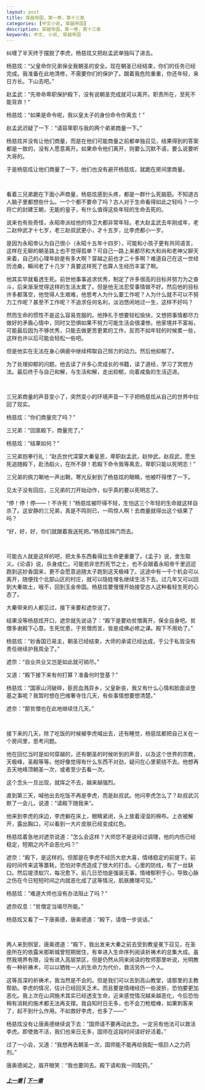 ```yaml
---
layout: post
title: 穿越帝国，第一卷，第十三章
categories: [中文小说, 穿越帝国]
description: 穿越帝国，第一卷，第十三章
keywords: 中文, 小说, 穿越帝国
---
```


纠缠了半天终于摆脱了李虎，杨慈炫又把赵孟武单独叫了进去。

杨慈炫：“父皇命你兄弟保全我朝圣的安全。现在朝圣已经结束，你们的任务已经完成。我准备在此地清修，不需要你们的保护了。跟着我危险重重，你还年轻，来日方长。下山去吧。”

赵孟武：“先帝命卑职保护殿下，没有说朝圣完成就可以离开。职责所在，至死不能背弃！”

杨慈炫：“如果是命令呢，我以皇太子的身份命令你离去！”

赵孟武迟疑了一下：“请容卑职与我的两个弟弟商量一下。”

杨慈炫并没有让他们商量，而是在他们可能商量之前都单独召见，结果得到的答案都是一致的，没有人愿意离开。如果命令他们离开，则要么沉默不语，要么说要听大哥的。

于是杨慈炫让他们商量了一下，他们也没有避开杨慈炫，就跪在房间里商量。

<br/>

看着三兄弟跪在下面小声商量，杨慈炫感到头疼，都是一群什么死脑筋。不知道古人脑子里都想些什么。一个个都不要命了吗？古人对于生命看得如此之轻吗？一个将亡的封建王朝，无能的皇子，有什么值得这些年轻的生命去死的。

说来也有些奇怪，永昭帝派给他的侍卫大都非常年轻。老大赵孟武去年刚成年，老二赵仲武才十七岁，老三赵叔武更小，才十五岁，比李虎都小一岁。

是因为永昭帝认为自己很小（永昭十五年十四岁），可能和小孩子更有共同语言，这样在无聊的朝圣路上也不觉得孤单？可自己一路上来都尽和大和尚和老神父聊天来着，自己的心理年龄是有多大啊？穿越之前也才二十多啊？难道自己在这一世经历沧桑，瞬间老了十几岁？真要这样死了也算人生经历丰富了啊。

他其实早就看透生死。前世他事事追求优秀，制定了许多很高的目标并努力为之奋斗，后来渐渐觉得这样的生活太累了。但是他无法忍受事情做不好。然后他的目标许多都落空，他觉得人生艰难，他思考人为什么要工作呢？人为什么就不可以不努力工作呢？甚至不工作呢？不追求任何名利，淡泊悠闲地过一生，这样不好吗？

然而生命的惯性不是这么容易克服的。他挣扎于想要轻松愉快，又想把事情都尽力做好的矛盾心情中，同时又恐惧如果不努力可能生活会很凄惨。他家境并不富裕，可能最后因为不够优秀，只能去做更苦更累的工作，反而不如年轻的时候累一些，这样也许以后可能会轻松一些吧。

但是他实在无法在身心俱疲中继续榨取自己努力的动力。然后他抑郁了。

为了处理抑郁的问题，他去读了许多心灵成长的书籍，读了道经，学习了冥想方法。最后终于与自己和解，与生活和解，走出抑郁，向着咸鱼的生活迈进。

<br/>

三兄弟商量的声音变小了，突然变小的环境声音一下子把杨慈炫从自己的世界中拉回了现实。

杨慈炫：“你们商量完了吗？”

三兄弟：“回禀殿下，商量完了。”

杨慈炫：“结果如何？”

三兄弟抱拳行礼：“赵氏世代深蒙大秦皇恩，卑职赵孟武，赵仲武，赵叔武，愿生死追随殿下，赴汤蹈火，在所不辞！若殿下命令我等离去，卑职只能以死明志！”

三兄弟的佩刀唰地一声出鞘，寒光反射到了杨慈炫的眼睛，他被吓得愣了一下。

见太子没有回应，三兄弟的刀开始动作，似乎真的要以死明志了。

“停！停！停——！不许死！”杨慈炫被吓得不轻，生怕这三个年轻的生命就这样自杀了。这安静的三兄弟，真是不鸣则已，一鸣惊人啊！去商量就得出这个结果了吗？

“好，好，好，你们就跟着我送死把。”杨慈炫摔门而去。

<br/>

可能古人就是这样的吧，把太多东西看得比生命更重要了。《孟子》说，舍生取义。《论语》说，杀身成仁。可能若非忠烈死节之士，也不会跟着永昭帝千里迢迢跑到这妙香国来，更不会愿意追随太子跑到这天极峰了。这途中有一千个机会可以离开，随便找个北部山区的村庄，就可以隐姓埋名继续生活下去。过几年又可以回到大秦故土，哦不，回到玉金帝国。杨慈炫要慢慢开始接受古人这种看轻生死的心态了。

大秦带来的人都见过，接下来要和遮奈说了。

结果没等杨慈炫开口，遮奈就先说话了：“殿下是要劝贫僧离开，保全自身吧。贫僧多谢殿下心意。生死忧患，于贫僧而言，皆是成佛必修之课。殿下不用劝了。”

杨慈炫：“妙香国已易主，朝圣已经结束，大师的承诺已经达成，于公于私皆没有责任继续护我周全了。”

遮奈：“自业共业又岂是如此就可销尽。”

又道：“殿下接下来有何打算？准备何时登基？”

杨慈炫：“国家山河破碎，臣民血溅异乡，父皇新丧，我又有什么心情和脸面谈登基之事呢？我暂时想在巴维奢寺住几天，有些事情想要想清楚。”

遮奈：“那贫僧也在此地继续住几天。”

<br/>

接下来的几天，除了吃饭的时候被李虎喊出去，还有睡觉，杨慈炫都把自己关在一个房间里，思考问题。

他在回忆当时是如何穿越的，还有朝圣的时候听到的声音，以及这个世界的宗教，天极峰，圣殿等等。他好像觉得有什么东西不对劲，疑问在心里萦绕不去。他想再去天地峰顶朝圣一次，或者至少去看一次。

这个念头一旦出现，就挥之不去，越来越强烈。

直到第三天，喊他出去吃饭不再是李虎，而是赵叔武。他问李虎怎么了？赵叔武沉默了一会儿，说道：“请殿下随我来”。

他来到李虎的床边，李虎躺在床上，眼睛紧闭，头上放着浸湿的棉布。上衣被解开，露出胸口，可以看到一大片皮肤已经变成红色。

杨慈炫着急地对遮奈说道：“怎么会这样？大师您不是说经过调理，他的内伤已经稳定，短期之内不会恶化吗？”

遮奈：“殿下，是这样的。但那是在李虎不经历大悲大喜，情绪稳定的前提下。前段时间传来这等噩耗，恐怕对李虎造成了很大的打击。心里的防线，有了一丝缺口。然后堤溃蚁穴，每况愈下。前几日恐怕是强装无事，情绪郁积于心，导致心脉之伤在今日短短时间之内就恶化成了这等情况，肌肤腠理可见。”

杨慈炫：“难道大师也没有办法阻止了吗？”

遮奈叹息：“贫僧定当竭尽所能。”

杨慈炫又看了一下唐奥德，唐奥德道：“殿下，请借一步说话。”

<br/>

两人来到侧室，唐奥德道：“殿下，我出发来大秦之前去受到教皇冕下召见，在圣座所在的依露米那斯城曾短期居住，有幸进入生命序列阅读祈祷术的总集大成。虽然我境界有限，没有进入高层禁区，但是仍然从同来阅读的牧师那里听说，光明教有一种祈祷术，可以以牺牲一人的生命力为代价，救活另外一个人。

这等高深的祈祷术，我当然是不会的。但是我们可以去到高山教堂，请那里的主教帮助。李虎的情况，估计已经回天乏术。而且要是情绪经历一些波折，恐怕要更加恶化。我上次在山洞施术其实已经透支生命，近来感觉情况越来越恶化，今后恐怕稍有消耗的施术都无法再支撑。我自知时日无多，也不会刀枪棍棒，如果刺客来了，起不到什么作用。不如救好李虎，也多了——”

杨慈炫没有让唐奥德继续说下去：“国师请不要再动此念。一定另有他法可以救活李虎。即使救不活，我们也来日无多，国师在这段时间请好好活着。”

过了一小会，又道：“我想再去朝圣一次，国师能不能再给我配一瓶巨人之力药剂。”

唐奥德闻之，眉开眼笑：“我也要同去。殿下请和我一同配药。”

##### [上一章](/../../2020/03/11/TimeTravellerEmpire-1-12/) | [下一章](/../../2020/03/14/TimeTravellerEmpire-1-14/)